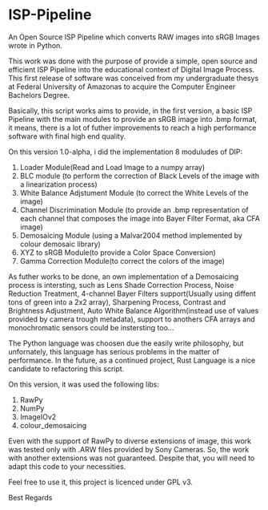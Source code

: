 # ISP-Pipeline
An Open Source ISP Pipeline which converts RAW images into sRGB Images wrote in Python. 

This work was done with the purpose of provide a simple, open source and efficient ISP Pipeline into the educational context of Digital Image Process. This first release of software was conceived from my undergraduate thesys at Federal University of Amazonas to acquire the Computer Engineer Bachelors Degree. 

Basically, this script works aims to provide, in the first version, a basic ISP Pipeline with the main modules to provide an sRGB image into .bmp format, it means, there is a lot of futher improvements to reach a high performance software with final high end quality. 

On this version 1.0-alpha, i did the implementation 8 moduludes of DIP:

1. Loader Module(Read and Load Image to a numpy array)
3. BLC module (to perform the correction of Black Levels of the image with a linearization process)
4. White Balance Adjstument Module (to correct the White Levels of the image)
5. Channel Discrimination Module (to provide an .bmp representation of each channel that composes the image into Bayer Filter Format, aka CFA image)
6. Demosaicing Module (using a Malvar2004 method implemented by colour demosaic library)
7. XYZ to sRGB Module(to provide a Color Space Conversion)
8. Gamma Correction Module(to correct the colors of the image)

As futher works to be done, an own implementation of a Demosaicing process is intersting, such as Lens Shade Correction Process, Noise Reduction Treatment, 4-channel Bayer Filters support(Usually using diffent tons of green into a 2x2 array), Sharpening Process, Contrast and Brightness Adjustment, Auto White Balance Algorithm(instead use of values provided by camera trough metadata), support to anothers CFA arrays and monochromatic sensors could be instersting too...

The Python language was choosen due the easily write philosophy, but unfornately, this language has serious problems in the matter of performance. In the future, as a continued project, Rust Language is a nice candidate to refactoring this script. 

On this version, it was used the following libs:
1. RawPy 
2. NumPy
3. ImageIOv2
4. colour_demosaicing

Even with the support of RawPy to diverse extensions of image, this work was tested only with .ARW files provided by Sony Cameras. So, the work with another extensions was not guaranteed. Despite that, you will need to adapt this code to your necessities. 

Feel free to use it, this project is licenced under GPL v3.

Best Regards

